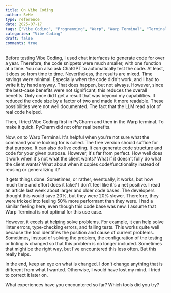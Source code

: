 ```yaml
---
title: On Vibe Coding
author: SeHe
type: reference
date: 2025-07-17
tags: ["Vibe Coding", "Programming", "Warp", "Warp Terminal", "Terminal"]
categories: "Vibe Coding"
draft: false
comments: true
---
```


Before testing Vibe Coding, I used chat interfaces to generate code for over a year.
Therefore, the code snippets were much smaller, with one function at a time. You can also ask ChatGPT to automatically test the code.
At least, it does so from time to time.
Nevertheless, the results are mixed.
Time savings were minimal.
Especially when the code didn't work, and I had to write it by hand anyway.
That does happen, but not always.
However, since the best-case benefits were not significant, this reduces the overall benefits.
Only once did I get a result that was beyond my capabilities.
It reduced the code size by a factor of two and made it more readable.
These possibilities were not well documented.
The fact that the LLM read a lot of real code helped.

Then, I tried Vibe Coding first in PyCharm and then in the Warp terminal.
To make it quick. PyCharm did not offer real benefits.

Now, on to Warp Terminal.
It's helpful when you're not sure what the command you're looking for is called.
The free version should suffice for that purpose.
It can also do live coding.
It can generate code structure and code for your given purpose.
However, it's far from perfect.
How well does it work when it's not what the client wants?
What if it doesn't fully do what the client wants?
What about when it copies code/functionality instead of reusing or generalizing it?

It gets things done. Sometimes, or rather, eventually, it works, but how much time and effort does it take?
I don't feel like it's a net positive.
I read an article last week about larger and older code bases.
The developers thought this would save 20%, but they were 20% slower.
Therefore, they were tricked into feeling 50% more performant than they were.
I had a similar feeling here, even though this code base was new.
I assume that Warp Terminal is not optimal for this use case.

However, it excels at helping solve problems.
For example, it can help solve linter errors, type-checking errors, and failing tests.
This works quite well because the tool identifies the position and cause of current problems.
Sometimes, instead of solving the problem, the configuration of the testing or linting is changed so that this problem is no longer included.
Sometimes that might be the right way, but I've encountered this less often.
But this really helps.

In the end, keep an eye on what is changed.
I don't change anything that is different from what I wanted.
Otherwise, I would have lost my mind.
I tried to correct it later on.

What experiences have you encountered so far?
Which tools did you try?